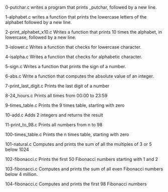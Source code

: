 0-putchar.c writes a program that prints _putchar, followed by a new line.



1-alphabet.c writes a function that prints the lowercase letters of the alphabet followed by a new line.



2-print_alphabet_x10.c Writes a function that prints 10 times the alphabet, in lowercase, followed by a new line.



3-islower.c Writes a function that checks for lowercase character.



4-isalpha.c Writes a function that checks for alphabetic character.



5-sign.c Writes a function that prints the sign of a number.



6-abs.c Write a function that computes the absolute value of an integer.



7-print_last_digit.c Prints the last digit of a number



8-24_hours.c Prints all times from 00:00 to 23:59



9-times_table.c Prints the 9 times table, starting with zero



10-add.c Adds 2 integers and returns the result



11-print_to_98.c Prints all numbers from n to 98



100-times_table.c Prints the n times table, starting with zero



101-natural.c Computes and prints the sum of all the multiples of 3 or 5 below 1024



102-fibonacci.c Prints the first 50 Fibonacci numbers starting with 1 and 2



103-fibonacci.c Computes and prints the sum of all even Fibonacci numbers below 4 million.



104-fibonacci.c Computes and prints the first 98 Fibonacci numbers
